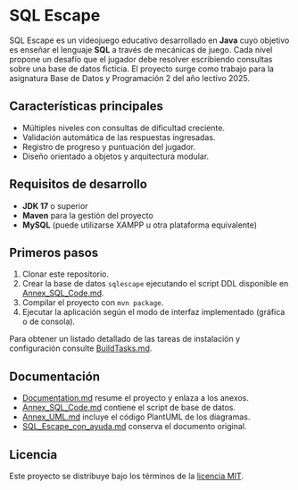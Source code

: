 # SQL Escape

SQL Escape es un videojuego educativo desarrollado en **Java** cuyo objetivo es enseñar el lenguaje **SQL** a través de mecánicas de juego. Cada nivel propone un desafío que el jugador debe resolver escribiendo consultas sobre una base de datos ficticia. El proyecto surge como trabajo para la asignatura Base de Datos y Programación 2 del año lectivo 2025.

## Características principales
- Múltiples niveles con consultas de dificultad creciente.
- Validación automática de las respuestas ingresadas.
- Registro de progreso y puntuación del jugador.
- Diseño orientado a objetos y arquitectura modular.

## Requisitos de desarrollo
- **JDK 17** o superior
- **Maven** para la gestión del proyecto
- **MySQL** (puede utilizarse XAMPP u otra plataforma equivalente)

## Primeros pasos
1. Clonar este repositorio.
2. Crear la base de datos `sqlescape` ejecutando el script DDL disponible en [Annex_SQL_Code.md](Annex_SQL_Code.md).
3. Compilar el proyecto con `mvn package`.
4. Ejecutar la aplicación según el modo de interfaz implementado (gráfica o de consola).

Para obtener un listado detallado de las tareas de instalación y configuración consulte [BuildTasks.md](BuildTasks.md).

## Documentación
- [Documentation.md](Documentation.md) resume el proyecto y enlaza a los anexos.
- [Annex_SQL_Code.md](Annex_SQL_Code.md) contiene el script de base de datos.
- [Annex_UML.md](Annex_UML.md) incluye el código PlantUML de los diagramas.
- [SQL_Escape_con_ayuda.md](SQL_Escape_con_ayuda.md) conserva el documento original.

## Licencia
Este proyecto se distribuye bajo los términos de la [licencia MIT](LICENSE).
